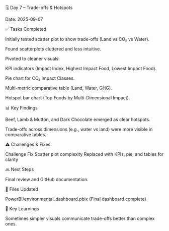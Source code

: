 🗓 Day 7 – Trade-offs & Hotspots

Date: 2025-09-07

✅ Tasks Completed

Initially tested scatter plot to show trade-offs (Land vs CO₂ vs Water).

Found scatterplots cluttered and less intuitive.

Pivoted to cleaner visuals:

KPI indicators (Impact Index, Highest Impact Food, Lowest Impact Food).

Pie chart for CO₂ Impact Classes.

Multi-metric comparative table (Land, Water, GHG).

Hotspot bar chart (Top Foods by Multi-Dimensional Impact).

📊 Key Findings

Beef, Lamb & Mutton, and Dark Chocolate emerged as clear hotspots.

Trade-offs across dimensions (e.g., water vs land) were more visible in comparative tables.

⚠️ Challenges & Fixes

Challenge	Fix
Scatter plot complexity	Replaced with KPIs, pie, and tables for clarity

🔜 Next Steps

Final review and GitHub documentation.

📂 Files Updated

PowerBI/environmental_dashboard.pbix (Final dashboard complete)

🧠 Key Learnings

Sometimes simpler visuals communicate trade-offs better than complex ones.
